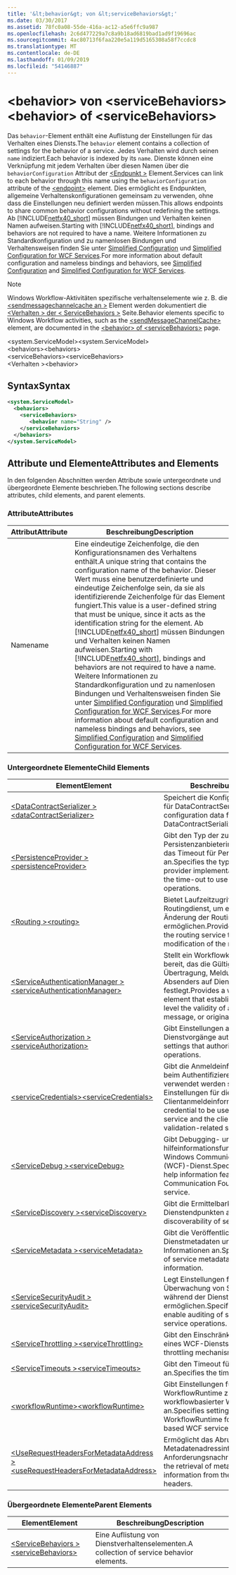 ```yaml
---
title: '&lt;behavior&gt; von &lt;serviceBehaviors&gt;'
ms.date: 03/30/2017
ms.assetid: 78fc0a08-55de-416a-ac12-a5e6ffc9a987
ms.openlocfilehash: 2c6d477229a7c8a9b18ad6819bad1ad9f19696ac
ms.sourcegitcommit: 4ac80713f6faa220e5a119d5165308a58f7ccdc8
ms.translationtype: MT
ms.contentlocale: de-DE
ms.lasthandoff: 01/09/2019
ms.locfileid: "54146887"
---
```

# <a name="ltbehaviorgt-of-ltservicebehaviorsgt"></a><span data-ttu-id="b5243-102">&lt;behavior&gt; von &lt;serviceBehaviors&gt;</span><span class="sxs-lookup"><span data-stu-id="b5243-102">&lt;behavior&gt; of &lt;serviceBehaviors&gt;</span></span>
<span data-ttu-id="b5243-103">Das `behavior`-Element enthält eine Auflistung der Einstellungen für das Verhalten eines Diensts.</span><span class="sxs-lookup"><span data-stu-id="b5243-103">The `behavior` element contains a collection of settings for the behavior of a service.</span></span> <span data-ttu-id="b5243-104">Jedes Verhalten wird durch seinen `name` indiziert.</span><span class="sxs-lookup"><span data-stu-id="b5243-104">Each behavior is indexed by its `name`.</span></span> <span data-ttu-id="b5243-105">Dienste können eine Verknüpfung mit jedem Verhalten über diesen Namen über die `behaviorConfiguration` Attribut der [ \<Endpunkt >](../../../../../docs/framework/configure-apps/file-schema/wcf/endpoint-element.md) Element.</span><span class="sxs-lookup"><span data-stu-id="b5243-105">Services can link to each behavior through this name using the `behaviorConfiguration` attribute of the [\<endpoint>](../../../../../docs/framework/configure-apps/file-schema/wcf/endpoint-element.md) element.</span></span> <span data-ttu-id="b5243-106">Dies ermöglicht es Endpunkten, allgemeine Verhaltenskonfigurationen gemeinsam zu verwenden, ohne dass die Einstellungen neu definiert werden müssen.</span><span class="sxs-lookup"><span data-stu-id="b5243-106">This allows endpoints to share common behavior configurations without redefining the settings.</span></span> <span data-ttu-id="b5243-107">Ab [!INCLUDE[netfx40_short](../../../../../includes/netfx40-short-md.md)] müssen Bindungen und Verhalten keinen Namen aufweisen.</span><span class="sxs-lookup"><span data-stu-id="b5243-107">Starting with [!INCLUDE[netfx40_short](../../../../../includes/netfx40-short-md.md)], bindings and behaviors are not required to have a name.</span></span> <span data-ttu-id="b5243-108">Weitere Informationen zu Standardkonfiguration und zu namenlosen Bindungen und Verhaltensweisen finden Sie unter [Simplified Configuration](../../../../../docs/framework/wcf/simplified-configuration.md) und [Simplified Configuration for WCF Services](../../../../../docs/framework/wcf/samples/simplified-configuration-for-wcf-services.md).</span><span class="sxs-lookup"><span data-stu-id="b5243-108">For more information about default configuration and nameless bindings and behaviors, see [Simplified Configuration](../../../../../docs/framework/wcf/simplified-configuration.md) and [Simplified Configuration for WCF Services](../../../../../docs/framework/wcf/samples/simplified-configuration-for-wcf-services.md).</span></span>  
  
> [!NOTE]
>  <span data-ttu-id="b5243-109">Windows Workflow-Aktivitäten spezifische verhaltenselemente wie z. B. die [ \<sendmessagechannelcache an >](../../../../../docs/framework/configure-apps/file-schema/windows-workflow-foundation/sendmessagechannelcache.md) Element werden dokumentiert die [ \<Verhalten > der \< ServiceBehaviors >](../../../../../docs/framework/configure-apps/file-schema/windows-workflow-foundation/behavior-of-servicebehaviors-of-workflow.md) Seite.</span><span class="sxs-lookup"><span data-stu-id="b5243-109">Behavior elements specific to Windows Workflow activities, such as the [\<sendMessageChannelCache>](../../../../../docs/framework/configure-apps/file-schema/windows-workflow-foundation/sendmessagechannelcache.md) element, are documented in the [\<behavior> of \<serviceBehaviors>](../../../../../docs/framework/configure-apps/file-schema/windows-workflow-foundation/behavior-of-servicebehaviors-of-workflow.md) page.</span></span>  
  
 <span data-ttu-id="b5243-110">\<system.ServiceModel></span><span class="sxs-lookup"><span data-stu-id="b5243-110">\<system.ServiceModel></span></span>  
<span data-ttu-id="b5243-111">\<behaviors></span><span class="sxs-lookup"><span data-stu-id="b5243-111">\<behaviors></span></span>  
<span data-ttu-id="b5243-112">\<serviceBehaviors></span><span class="sxs-lookup"><span data-stu-id="b5243-112">\<serviceBehaviors></span></span>  
<span data-ttu-id="b5243-113">\<Verhalten ></span><span class="sxs-lookup"><span data-stu-id="b5243-113">\<behavior></span></span>  
  
## <a name="syntax"></a><span data-ttu-id="b5243-114">Syntax</span><span class="sxs-lookup"><span data-stu-id="b5243-114">Syntax</span></span>  
  
```xml  
<system.ServiceModel>
  <behaviors>
    <serviceBehaviors>
       <behavior name="String" />
    </serviceBehaviors>
  </behaviors>
</system.ServiceModel>
```  
  
## <a name="attributes-and-elements"></a><span data-ttu-id="b5243-115">Attribute und Elemente</span><span class="sxs-lookup"><span data-stu-id="b5243-115">Attributes and Elements</span></span>  
 <span data-ttu-id="b5243-116">In den folgenden Abschnitten werden Attribute sowie untergeordnete und übergeordnete Elemente beschrieben.</span><span class="sxs-lookup"><span data-stu-id="b5243-116">The following sections describe attributes, child elements, and parent elements.</span></span>  
  
### <a name="attributes"></a><span data-ttu-id="b5243-117">Attribute</span><span class="sxs-lookup"><span data-stu-id="b5243-117">Attributes</span></span>  
  
|<span data-ttu-id="b5243-118">Attribut</span><span class="sxs-lookup"><span data-stu-id="b5243-118">Attribute</span></span>|<span data-ttu-id="b5243-119">Beschreibung</span><span class="sxs-lookup"><span data-stu-id="b5243-119">Description</span></span>|  
|---------------|-----------------|  
|<span data-ttu-id="b5243-120">Name</span><span class="sxs-lookup"><span data-stu-id="b5243-120">name</span></span>|<span data-ttu-id="b5243-121">Eine eindeutige Zeichenfolge, die den Konfigurationsnamen des Verhaltens enthält.</span><span class="sxs-lookup"><span data-stu-id="b5243-121">A unique string that contains the configuration name of the behavior.</span></span> <span data-ttu-id="b5243-122">Dieser Wert muss eine benutzerdefinierte und eindeutige Zeichenfolge sein, da sie als identifizierende Zeichenfolge für das Element fungiert.</span><span class="sxs-lookup"><span data-stu-id="b5243-122">This value is a user-defined string that must be unique, since it acts as the identification string for the element.</span></span> <span data-ttu-id="b5243-123">Ab [!INCLUDE[netfx40_short](../../../../../includes/netfx40-short-md.md)] müssen Bindungen und Verhalten keinen Namen aufweisen.</span><span class="sxs-lookup"><span data-stu-id="b5243-123">Starting with [!INCLUDE[netfx40_short](../../../../../includes/netfx40-short-md.md)], bindings and behaviors are not required to have a name.</span></span> <span data-ttu-id="b5243-124">Weitere Informationen zu Standardkonfiguration und zu namenlosen Bindungen und Verhaltensweisen finden Sie unter [Simplified Configuration](../../../../../docs/framework/wcf/simplified-configuration.md) und [Simplified Configuration for WCF Services](../../../../../docs/framework/wcf/samples/simplified-configuration-for-wcf-services.md).</span><span class="sxs-lookup"><span data-stu-id="b5243-124">For more information about default configuration and nameless bindings and behaviors, see [Simplified Configuration](../../../../../docs/framework/wcf/simplified-configuration.md) and [Simplified Configuration for WCF Services](../../../../../docs/framework/wcf/samples/simplified-configuration-for-wcf-services.md).</span></span>|  
  
### <a name="child-elements"></a><span data-ttu-id="b5243-125">Untergeordnete Elemente</span><span class="sxs-lookup"><span data-stu-id="b5243-125">Child Elements</span></span>  
  
|<span data-ttu-id="b5243-126">Element</span><span class="sxs-lookup"><span data-stu-id="b5243-126">Element</span></span>|<span data-ttu-id="b5243-127">Beschreibung</span><span class="sxs-lookup"><span data-stu-id="b5243-127">Description</span></span>|  
|-------------|-----------------|  
|[<span data-ttu-id="b5243-128">\<DataContractSerializer ></span><span class="sxs-lookup"><span data-stu-id="b5243-128">\<dataContractSerializer></span></span>](../../../../../docs/framework/configure-apps/file-schema/wcf/datacontractserializer-element.md)|<span data-ttu-id="b5243-129">Speichert die Konfigurationsinformationen für DataContractSerializer.</span><span class="sxs-lookup"><span data-stu-id="b5243-129">Contains configuration data for the DataContractSerializer.</span></span>|  
|[<span data-ttu-id="b5243-130">\<PersistenceProvider ></span><span class="sxs-lookup"><span data-stu-id="b5243-130">\<persistenceProvider></span></span>](../../../../../docs/framework/configure-apps/file-schema/wcf/persistenceprovider.md)|<span data-ttu-id="b5243-131">Gibt den Typ der zu verwendenden Persistenzanbieterimplementierung sowie das Timeout für Persistenzvorgänge an.</span><span class="sxs-lookup"><span data-stu-id="b5243-131">Specifies the type of the persistence provider implementation to use, as well as the time-out to use for persistence operations.</span></span>|  
|[<span data-ttu-id="b5243-132">\<Routing ></span><span class="sxs-lookup"><span data-stu-id="b5243-132">\<routing></span></span>](../../../../../docs/framework/configure-apps/file-schema/wcf/routing-of-servicebehavior.md)|<span data-ttu-id="b5243-133">Bietet Laufzeitzugriff auf den Routingdienst, um eine dynamische Änderung der Routingkonfiguration zu ermöglichen.</span><span class="sxs-lookup"><span data-stu-id="b5243-133">Provides run-time access to the routing service to allow dynamic modification of the routing configuration.</span></span>|  
|[<span data-ttu-id="b5243-134">\<ServiceAuthenticationManager ></span><span class="sxs-lookup"><span data-stu-id="b5243-134">\<serviceAuthenticationManager></span></span>](../../../../../docs/framework/configure-apps/file-schema/wcf/serviceauthenticationmanager.md)|<span data-ttu-id="b5243-135">Stellt ein Workflowkonfigurationselement bereit, das die Gültigkeit einer Übertragung, Meldung oder eines Absenders auf Dienstebene festlegt.</span><span class="sxs-lookup"><span data-stu-id="b5243-135">Provides a workflow configuration element that establishes at the service level the validity of a transmission, message, or originator..</span></span>|  
|[<span data-ttu-id="b5243-136">\<ServiceAuthorization ></span><span class="sxs-lookup"><span data-stu-id="b5243-136">\<serviceAuthorization></span></span>](../../../../../docs/framework/configure-apps/file-schema/wcf/serviceauthorization-element.md)|<span data-ttu-id="b5243-137">Gibt Einstellungen an, die den Zugriff auf Dienstvorgänge autorisieren.</span><span class="sxs-lookup"><span data-stu-id="b5243-137">Specifies settings that authorize access to service operations.</span></span>|  
|[<span data-ttu-id="b5243-138">\<serviceCredentials></span><span class="sxs-lookup"><span data-stu-id="b5243-138">\<serviceCredentials></span></span>](../../../../../docs/framework/configure-apps/file-schema/wcf/servicecredentials.md)|<span data-ttu-id="b5243-139">Gibt die Anmeldeinformationen an, die beim Authentifizieren des Diensts verwendet werden sollen, sowie die Einstellungen für die Validierung der Clientanmeldeinformationen.</span><span class="sxs-lookup"><span data-stu-id="b5243-139">Specifies the credential to be used in authenticating the service and the client credential validation-related settings.</span></span>|  
|[<span data-ttu-id="b5243-140">\<ServiceDebug ></span><span class="sxs-lookup"><span data-stu-id="b5243-140">\<serviceDebug></span></span>](../../../../../docs/framework/configure-apps/file-schema/wcf/servicedebug.md)|<span data-ttu-id="b5243-141">Gibt Debugging- und hilfeinformationsfunktionen für einen Windows Communication Foundation (WCF)-Dienst.</span><span class="sxs-lookup"><span data-stu-id="b5243-141">Specifies debugging and help information features for a Windows Communication Foundation (WCF) service.</span></span>|  
|[<span data-ttu-id="b5243-142">\<ServiceDiscovery ></span><span class="sxs-lookup"><span data-stu-id="b5243-142">\<serviceDiscovery></span></span>](../../../../../docs/framework/configure-apps/file-schema/wcf/servicediscovery.md)|<span data-ttu-id="b5243-143">Gibt die Ermittelbarkeit von Dienstendpunkten an.</span><span class="sxs-lookup"><span data-stu-id="b5243-143">Specifies the discoverability of service endpoints.</span></span>|  
|[<span data-ttu-id="b5243-144">\<ServiceMetadata ></span><span class="sxs-lookup"><span data-stu-id="b5243-144">\<serviceMetadata></span></span>](../../../../../docs/framework/configure-apps/file-schema/wcf/servicemetadata.md)|<span data-ttu-id="b5243-145">Gibt die Veröffentlichung der Dienstmetadaten und der zugeordneten Informationen an.</span><span class="sxs-lookup"><span data-stu-id="b5243-145">Specifies the publication of service metadata and associated information.</span></span>|  
|[<span data-ttu-id="b5243-146">\<ServiceSecurityAudit ></span><span class="sxs-lookup"><span data-stu-id="b5243-146">\<serviceSecurityAudit></span></span>](../../../../../docs/framework/configure-apps/file-schema/wcf/servicesecurityaudit.md)|<span data-ttu-id="b5243-147">Legt Einstellungen fest, die die Überwachung von Sicherheitsereignissen während der Dienstvorgänge ermöglichen.</span><span class="sxs-lookup"><span data-stu-id="b5243-147">Specifies settings that enable auditing of security events during service operations.</span></span>|  
|[<span data-ttu-id="b5243-148">\<ServiceThrottling ></span><span class="sxs-lookup"><span data-stu-id="b5243-148">\<serviceThrottling></span></span>](../../../../../docs/framework/configure-apps/file-schema/wcf/servicethrottling.md)|<span data-ttu-id="b5243-149">Gibt den Einschränkungsmechanismus eines WCF-Diensts an.</span><span class="sxs-lookup"><span data-stu-id="b5243-149">Specifies the throttling mechanism of a WCF service.</span></span>|  
|[<span data-ttu-id="b5243-150">\<ServiceTimeouts ></span><span class="sxs-lookup"><span data-stu-id="b5243-150">\<serviceTimeouts></span></span>](../../../../../docs/framework/configure-apps/file-schema/wcf/servicetimeouts.md)|<span data-ttu-id="b5243-151">Gibt den Timeout für einen Dienst an.</span><span class="sxs-lookup"><span data-stu-id="b5243-151">Specifies the timeout for a service.</span></span>|  
|[<span data-ttu-id="b5243-152">\<workflowRuntime></span><span class="sxs-lookup"><span data-stu-id="b5243-152">\<workflowRuntime></span></span>](../../../../../docs/framework/configure-apps/file-schema/wcf/workflowruntime.md)|<span data-ttu-id="b5243-153">Gibt Einstellungen für eine Instanz von WorkflowRuntime zum Hosten workflowbasierter WCF-Dienste an.</span><span class="sxs-lookup"><span data-stu-id="b5243-153">Specifies settings for an instance of WorkflowRuntime for hosting workflow-based WCF services.</span></span>|  
|[<span data-ttu-id="b5243-154">\<UseRequestHeadersForMetadataAddress ></span><span class="sxs-lookup"><span data-stu-id="b5243-154">\<useRequestHeadersForMetadataAddress></span></span>](../../../../../docs/framework/configure-apps/file-schema/wcf/userequestheadersformetadataaddress.md)|<span data-ttu-id="b5243-155">Ermöglicht das Abrufen von Metadatenadressinformationen aus Anforderungsnachrichtenheadern.</span><span class="sxs-lookup"><span data-stu-id="b5243-155">Enables the retrieval of metadata address information from the request message headers.</span></span>|  
  
### <a name="parent-elements"></a><span data-ttu-id="b5243-156">Übergeordnete Elemente</span><span class="sxs-lookup"><span data-stu-id="b5243-156">Parent Elements</span></span>  
  
|<span data-ttu-id="b5243-157">Element</span><span class="sxs-lookup"><span data-stu-id="b5243-157">Element</span></span>|<span data-ttu-id="b5243-158">Beschreibung</span><span class="sxs-lookup"><span data-stu-id="b5243-158">Description</span></span>|  
|-------------|-----------------|  
|[<span data-ttu-id="b5243-159">\<ServiceBehaviors ></span><span class="sxs-lookup"><span data-stu-id="b5243-159">\<serviceBehaviors></span></span>](../../../../../docs/framework/configure-apps/file-schema/wcf/servicebehaviors.md)|<span data-ttu-id="b5243-160">Eine Auflistung von Dienstverhaltenselementen.</span><span class="sxs-lookup"><span data-stu-id="b5243-160">A collection of service behavior elements.</span></span>|
